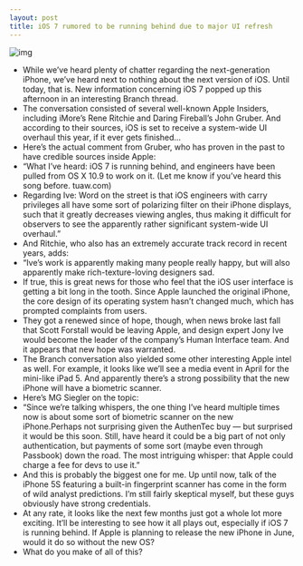 ```yaml
---
layout: post
title: iOS 7 rumored to be running behind due to major UI refresh
---
```

![img](http://media.idownloadblog.com/wp-content/uploads/2013/03/ios-7-lock-screen-concept.png)
* While we’ve heard plenty of chatter regarding the next-generation iPhone, we’ve heard next to nothing about the next version of iOS. Until today, that is. New information concerning iOS 7 popped up this afternoon in an interesting Branch thread.
* The conversation consisted of several well-known Apple Insiders, including iMore’s Rene Ritchie and Daring Fireball’s John Gruber. And according to their sources, iOS is set to receive a system-wide UI overhaul this year, if it ever gets finished…
* Here’s the actual comment from Gruber, who has proven in the past to have credible sources inside Apple:
* “What I’ve heard: iOS 7 is running behind, and engineers have been pulled from OS X 10.9 to work on it. (Let me know if you’ve heard this song before. tuaw.com)
* Regarding Ive: Word on the street is that iOS engineers with carry privileges all have some sort of polarizing filter on their iPhone displays, such that it greatly decreases viewing angles, thus making it difficult for observers to see the apparently rather significant system-wide UI overhaul.”
* And Ritchie, who also has an extremely accurate track record in recent years, adds:
* “Ive’s work is apparently making many people really happy, but will also apparently make rich-texture-loving designers sad.
* If true, this is great news for those who feel that the iOS user interface is getting a bit long in the tooth. Since Apple launched the original iPhone, the core design of its operating system hasn’t changed much, which has prompted complaints from users.
* They got a renewed since of hope, though, when news broke last fall that Scott Forstall would be leaving Apple, and design expert Jony Ive would become the leader of the company’s Human Interface team. And it appears that new hope was warranted.
* The Branch conversation also yielded some other interesting Apple intel as well. For example, it looks like we’ll see a media event in April for the mini-like iPad 5. And apparently there’s a strong possibility that the new iPhone will have a biometric scanner.
* Here’s MG Siegler on the topic:
* “Since we’re talking whispers, the one thing I’ve heard multiple times now is about some sort of biometric scanner on the new iPhone.Perhaps not surprising given the AuthenTec buy — but surprised it would be this soon. Still, have heard it could be a big part of not only authentication, but payments of some sort (maybe even through Passbook) down the road. The most intriguing whisper: that Apple could charge a fee for devs to use it.”
* And this is probably the biggest one for me. Up until now, talk of the iPhone 5S featuring a built-in fingerprint scanner has come in the form of wild analyst predictions. I’m still fairly skeptical myself, but these guys obviously have strong credentials.
* At any rate, it looks like the next few months just got a whole lot more exciting. It’ll be interesting to see how it all plays out, especially if iOS 7 is running behind. If Apple is planning to release the new iPhone in June, would it do so without the new OS?
* What do you make of all of this?

